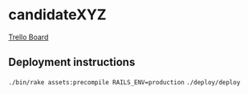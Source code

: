 # candidateXYZ
[Trello Board](https://trello.com/b/aEgnhyZh)

## Deployment instructions
`./bin/rake assets:precompile RAILS_ENV=production`
`./deploy/deploy`
